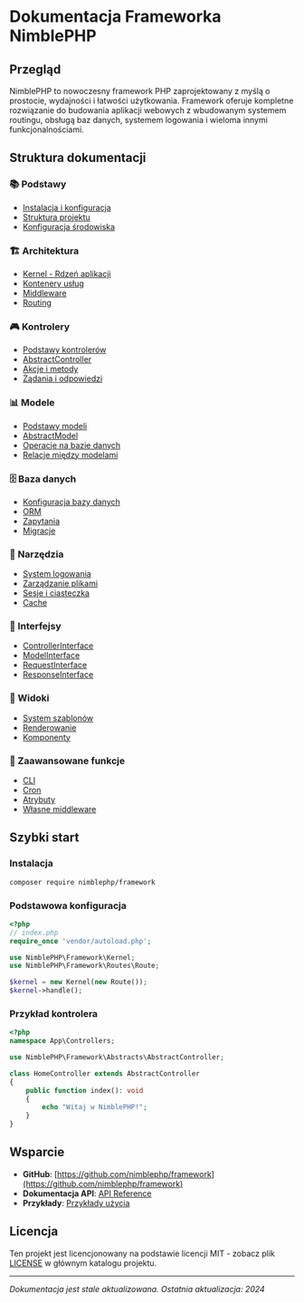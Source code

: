 # Dokumentacja Frameworka NimblePHP

## Przegląd

NimblePHP to nowoczesny framework PHP zaprojektowany z myślą o prostocie, wydajności i łatwości użytkowania. Framework oferuje kompletne rozwiązanie do budowania aplikacji webowych z wbudowanym systemem routingu, obsługą baz danych, systemem logowania i wieloma innymi funkcjonalnościami.

## Struktura dokumentacji

### 📚 Podstawy
- [Instalacja i konfiguracja](./podstawy/instalacja.md)
- [Struktura projektu](./podstawy/struktura-projektu.md)
- [Konfiguracja środowiska](./podstawy/konfiguracja.md)

### 🏗️ Architektura
- [Kernel - Rdzeń aplikacji](./architektura/kernel.md)
- [Kontenery usług](./architektura/kontenery-uslug.md)
- [Middleware](./architektura/middleware.md)
- [Routing](./architektura/routing.md)

### 🎮 Kontrolery
- [Podstawy kontrolerów](./kontrolery/podstawy.md)
- [AbstractController](./kontrolery/abstract-controller.md)
- [Akcje i metody](./kontrolery/akcje.md)
- [Żądania i odpowiedzi](./kontrolery/zadania-odpowiedzi.md)

### 📊 Modele
- [Podstawy modeli](./modele/podstawy.md)
- [AbstractModel](./modele/abstract-model.md)
- [Operacje na bazie danych](./modele/operacje-bd.md)
- [Relacje między modelami](./modele/relacje.md)

### 🗄️ Baza danych
- [Konfiguracja bazy danych](./baza-danych/konfiguracja.md)
- [ORM](./baza-danych/orm.md)
- [Zapytania](./baza-danych/zapytania.md)
- [Migracje](./baza-danych/migracje.md)

### 🔧 Narzędzia
- [System logowania](./narzedzia/logowanie.md)
- [Zarządzanie plikami](./narzedzia/zarzadzanie-plikami.md)
- [Sesje i ciasteczka](./narzedzia/sesje-ciasteczka.md)
- [Cache](./narzedzia/cache.md)

### 🔌 Interfejsy
- [ControllerInterface](./interfejsy/controller-interface.md)
- [ModelInterface](./interfejsy/model-interface.md)
- [RequestInterface](./interfejsy/request-interface.md)
- [ResponseInterface](./interfejsy/response-interface.md)

### 🎨 Widoki
- [System szablonów](./widoki/system-szablonow.md)
- [Renderowanie](./widoki/renderowanie.md)
- [Komponenty](./widoki/komponenty.md)

### 🚀 Zaawansowane funkcje
- [CLI](./zaawansowane/cli.md)
- [Cron](./zaawansowane/cron.md)
- [Atrybuty](./zaawansowane/atrybuty.md)
- [Własne middleware](./zaawansowane/wlasne-middleware.md)

## Szybki start

### Instalacja

```bash
composer require nimblephp/framework
```

### Podstawowa konfiguracja

```php
<?php
// index.php
require_once 'vendor/autoload.php';

use NimblePHP\Framework\Kernel;
use NimblePHP\Framework\Routes\Route;

$kernel = new Kernel(new Route());
$kernel->handle();
```

### Przykład kontrolera

```php
<?php
namespace App\Controllers;

use NimblePHP\Framework\Abstracts\AbstractController;

class HomeController extends AbstractController
{
    public function index(): void
    {
        echo "Witaj w NimblePHP!";
    }
}
```

## Wsparcie

- **GitHub**: [https://github.com/nimblephp/framework](https://github.com/nimblephp/framework)
- **Dokumentacja API**: [API Reference](./api-reference.md)
- **Przykłady**: [Przykłady użycia](./przyklady.md)

## Licencja

Ten projekt jest licencjonowany na podstawie licencji MIT - zobacz plik [LICENSE](../LICENSE) w głównym katalogu projektu.

---

*Dokumentacja jest stale aktualizowana. Ostatnia aktualizacja: 2024*